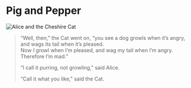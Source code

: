 # Pig and Pepper

![Alice and the Cheshire Cat](https://upload.wikimedia.org/wikipedia/commons/thumb/b/b9/Alice_par_John_Tenniel_34.png/440px-Alice_par_John_Tenniel_34.png)

> “Well, then,” the Cat went on, “you see a dog growls when it’s angry, and wags its tail when it’s pleased.  
> Now *I* growl when I’m pleased, and wag my tail when I’m angry. Therefore I’m mad.”
>
> “I call it purring, not growling,” said Alice.
>
> “Call it what you like,” said the Cat.
